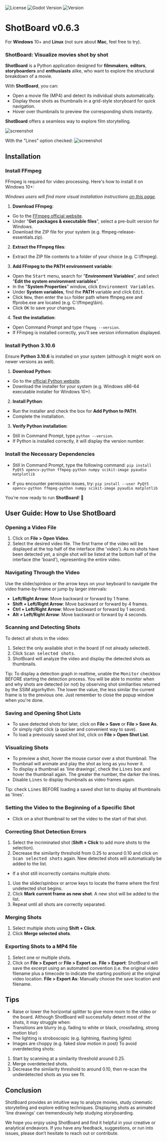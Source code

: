 ![License](https://img.shields.io/badge/license-MIT-green.svg)
![Godot Version](https://img.shields.io/badge/Python-3.10.6-orange.svg)
![Version](https://img.shields.io/badge/version-v0.6.3-blue.svg)

# ShotBoard v0.6.3
For **Windows** 10+ and **Linux** (not sure about **Mac**, feel free to try).

### ShotBoard: Visualize movies shot by shot

**ShotBoard** is a Python application designed for **filmmakers**, **editors**, **storyboarders** and **enthusiasts** alike, who want to explore the structural breakdown of a movie.

With **ShotBoard**, you can:
- Open a movie file (MP4) and detect its individual shots automatically.
- Display those shots as thumbnails in a grid-style storyboard for quick navigation.
- Hover over thumbnails to preview the corresponding shots instantly.

**ShotBoard** offers a seamless way to explore film storytelling.

![screenshot](./Example/Screencopy.jpg)

With the "Lines" option checked:
![screenshot](./Example/Sobel.jpg)

## Installation

### Install FFmpeg
FFmpeg is required for video processing. Here's how to install it on Windows 10+:

*Windows users will find more visual installation instructions [on this page](https://phoenixnap.com/kb/ffmpeg-windows).*

1. **Download FFmpeg**:
- Go to the [FFmpeg official website](https://ffmpeg.org/download.html).
- Under "**Get packages & executable files**", select a pre-built version for Windows.
- Download the ZIP file for your system (e.g. ffmpeg-release-essentials.zip).

2. **Extract the FFmpeg files**:
- Extract the ZIP file contents to a folder of your choice (e.g. C:\ffmpeg).

3. **Add FFmpeg to the PATH environment variable**:
- Open the <kbd>Start</kbd> menu, search for "**Environment Variables**", and select "**Edit the system environment variables**".
- In the "**System Properties**" window, click <kbd>Environment Variables</kbd>.
- Under **System variables**, find the **PATH** variable and click <kbd>Edit</kbd>.
- Click <kbd>New</kbd>, then enter the `bin` folder path where ffmpeg.exe and ffprobe.exe are located (e.g. C:\ffmpeg\bin).
- Click <kbd>OK</kbd> to save your changes.

4. **Test the installation**:
- Open Command Prompt and type `ffmpeg --version`.
- If FFmpeg is installed correctly, you’ll see version information displayed.

### Install Python 3.10.6
Ensure **Python 3.10.6** is installed on your system (although it might work on newer versions as well).

1. **Download Python**:
- Go to the [official Python website](https://www.python.org/downloads/).
- Download the installer for your system (e.g. Windows x86-64 executable installer for Windows 10+).

2. **Install Python**:
- Run the installer and check the box for **Add Python to PATH**.
- Complete the installation.

3. **Verify Python installation**:
- Still in Command Prompt, type `python --version`.
- If Python is installed correctly, it will display the version number.

### Install the Necessary Dependencies
- Still in Command Prompt, type the following command:
`pip install PyQt5 opencv-python ffmpeg-python numpy scikit-image pyaudio matplotlib`

- If you encounter permission issues, try:
`pip install --user PyQt5 opencv-python ffmpeg-python numpy scikit-image pyaudio matplotlib`

You're now ready to run **ShotBoard**! 🎉

## User Guide: How to Use ShotBoard
### Opening a Video File
1. Click on **File > Open Video**.
2. Select the desired video file.
The first frame of the video will be displayed at the top half of the interface (the 'video'). As no shots have been detected yet, a single shot will be listed at the bottom half of the interface (the 'board'), representing the entire video.

### Navigating Through the Video
Use the slider/spinbox or the arrow keys on your keyboard to navigate the video frame-by-frame or jump by larger intervals:
- **Left/Right Arrow**: Move backward or forward by 1 frame.
- **Shift + Left/Right Arrow**: Move backward or forward by 4 frames.
- **Ctrl + Left/Right Arrow**: Move backward or forward by 1 second.
- **Alt + Left/Right Arrow**: Move backward or forward by 4 seconds.

### Scanning and Detecting Shots
To detect all shots in the video:
1. Select the only available shot in the board (if not already selected).
2. Click <kbd>Scan selected shots</kbd>.
3. ShotBoard will analyze the video and display the detected shots as thumbnails.

Tip: To display a detection graph in realtime, unable the <kbd>Monitor</kbd> checkbox BEFORE starting the detection process. You will be able to monitor when and why shots are detected (or not) by observing shot similiarities returned by the SSIM algorhythm. The lower the value, the less similar the current frame is to the previous one. Just remember to close the popup window when you're done.

### Saving and Opening Shot Lists
- To save detected shots for later, click on **File > Save** or **File > Save As**. Or simply right click (a quicker and convenient way to save).
- To load a previously saved shot list, click on **File > Open Shot List**.

### Visualizing Shots
- To preview a shot, hover the mouse cursor over a shot thumbnail. The thumbnail will animate and play the shot as long as you hover it.
- To display a thumbnail as 'line drawings', check the <kbd>Lines</kbd> box and hover the thumbnail again. The greater the number, the darker the lines.
- Disable <kbd>Lines</kbd> to display thumbnails as video frames again.

Tip: check <kbd>Lines</kbd> BEFORE loading a saved shot list to display all thumbnails as 'lines'.

### Setting the Video to the Beginning of a Specific Shot
- Click on a shot thumbnail to set the video to the start of that shot.

### Correcting Shot Detection Errors
1. Select the incriminated shot (**Shift + Click** to add more shots to the selection).
2. Decrease the similarity threshold from 0.25 to around 0.10 and click on <kbd>Scan selected shots</kbd> again. New detected shots will automatically be added to the list.
- If a shot still incorrectly contains multiple shots:
1. Use the slider/spinbox or arrow keys to locate the frame where the first undetected shot begins.
2. Click **Mark current frame as new shot**. A new shot will be added to the list.
3. Repeat until all shots are correctly separated.

### Merging Shots
1. Select multiple shots using **Shift + Click**.
2. Click **Merge selected shots**.

### Exporting Shots to a MP4 file
1. Select one or multiple shots.
2. Click on **File > Export** or **File > Export as**.
**File > Export**: ShotBoard will save the excerpt using an automated convention (i.e. the original video filename plus a timecode to indicate the starting position) at the original video location.
**File > Export As**: Manually choose the save location and filename.

## Tips
- Raise or lower the horizontal splitter to give more room to the video or the board.
Although ShotBoard will successfully detect most of the shots, it may struggle when:
- Transitions are blurry (e.g. fading to white or black, crossfading, strong motion blur)
- The lighting is stroboscopic (e.g. lightning, flashing lights)
- Images are choppy (e.g. faked slow motion in post)
To avoid overdetecting shots:
1. Start by scanning at a similarity threshold around 0.25.
2. Merge overdetected shots.
3. Decrease the similarity threshold to around 0.10, then re-scan the underdetected shots as you see fit.

## Conclusion  
ShotBoard provides an intuitive way to analyze movies, study cinematic storytelling and explore editing techniques. Displaying shots as animated 'line drawings' can tremendously help studying storyboarding.

We hope you enjoy using ShotBoard and find it helpful in your creative or analytical endeavors. If you have any feedback, suggestions, or run into issues, please don’t hesitate to reach out or contribute.

